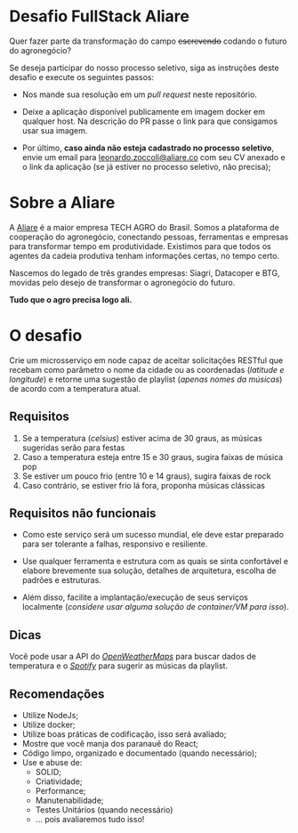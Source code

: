 # Desafio FullStack Aliare

Quer fazer parte da transformação do campo ~~escrevendo~~ codando o futuro do agronegócio?

Se deseja participar do nosso processo seletivo, siga as instruções deste desafio e execute os seguintes passos: 

* Nos mande sua resolução em um *pull request* neste repositório.

* Deixe a aplicação disponível publicamente em imagem docker em qualquer host. Na descrição do PR passe o link para que consigamos usar sua imagem.

* Por último, **caso ainda não esteja cadastrado no processo seletivo**, envie um email para [leonardo.zoccoli@aliare.co](mailto:leonardo.zoccoli@aliare.co) com seu CV anexado e o link da aplicação (se já estiver no processo seletivo, não precisa);

  

# Sobre a Aliare

A [Aliare](https://www.aliare.co/) é a maior empresa TECH AGRO do Brasil. Somos a plataforma de cooperação do agronegócio, conectando pessoas, ferramentas e empresas para transformar tempo em produtividade. Existimos para que todos os agentes da cadeia produtiva tenham informações certas, no tempo certo.

Nascemos do legado de três grandes empresas: Siagri, Datacoper e BTG, movidas pelo desejo de transformar o agronegócio do futuro.

**Tudo que o agro precisa logo ali.**


# O desafio

Crie um microsserviço em node capaz de aceitar solicitações RESTful que recebam como parâmetro o nome da cidade ou as coordenadas (*latitude e longitude*) e retorne uma sugestão de playlist (*apenas nomes da músicas*) de acordo com a temperatura atual.


## Requisitos

1. Se a temperatura (*celsius*) estiver acima de 30 graus, as músicas sugeridas serão para festas
2. Caso a temperatura esteja entre 15 e 30 graus, sugira faixas de música pop
3. Se estiver um pouco frio (entre 10 e 14 graus), sugira faixas de rock
4. Caso contrário, se estiver frio lá fora, proponha músicas clássicas

## Requisitos não funcionais

- Como este serviço será um sucesso mundial, ele deve estar preparado para ser tolerante a falhas, responsivo e resiliente.

- Use qualquer ferramenta e estrutura com as quais se sinta confortável e elabore brevemente sua solução, detalhes de arquitetura, escolha de padrões e estruturas.

- Além disso, facilite a implantação/execução de seus serviços localmente (*considere usar alguma solução de container/VM para isso*). 

## Dicas

Você pode usar a API do *[OpenWeatherMaps](https://openweathermap.org)* para buscar dados de temperatura e o *[Spotify](https://developer.spotify.com/)* para sugerir as músicas da playlist.


## Recomendações

* Utilize NodeJs;
* Utilize docker;
* Utilize boas práticas de codificação, isso será avaliado;
* Mostre que você manja dos paranauê do React;
* Código limpo, organizado e documentado (quando necessário);
* Use e abuse de:
  * SOLID;
  * Criatividade;
  * Performance;
  * Manutenabilidade;
  * Testes Unitários (quando necessário)
  * ... pois avaliaremos tudo isso!